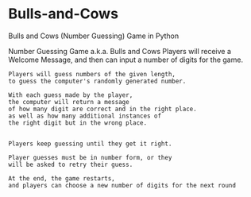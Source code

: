 # Bulls-and-Cows
Bulls and Cows (Number Guessing) Game in Python

Number Guessing Game a.k.a. Bulls and Cows
    Players will receive a Welcome Message, and then 
    can input a number of digits for the game.
    
    Players will guess numbers of the given length, 
    to guess the computer's randomly generated number.
    
    With each guess made by the player, 
    the computer will return a message 
    of how many digit are correct and in the right place.
    as well as how many additional instances of
    the right digit but in the wrong place.


    Players keep guessing until they get it right.
    
    Player guesses must be in number form, or they
    will be asked to retry their guess.
    
    At the end, the game restarts, 
    and players can choose a new number of digits for the next round
